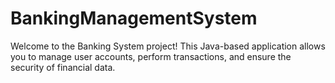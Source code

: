 # BankingManagementSystem
Welcome to the Banking System project! This Java-based application allows you to manage user accounts, perform transactions, and ensure the security of financial data.
